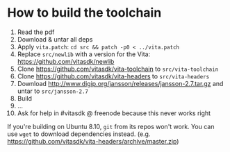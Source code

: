 # How to build the toolchain

1. Read the pdf
2. Download & untar all deps
3. Apply `vita.patch`: `cd src && patch -p0 < ../vita.patch`
4. Replace `src/newlib` with a version for the Vita: https://github.com/vitasdk/newlib
5. Clone https://github.com/vitasdk/vita-toolchain to `src/vita-toolchain`
6. Clone https://github.com/vitasdk/vita-headers to `src/vita-headers`
7. Download http://www.digip.org/jansson/releases/jansson-2.7.tar.gz and untar to `src/jansson-2.7`
8. Build
9. ...
10. Ask for help in #vitasdk @ freenode because this never works right

If you're building on Ubuntu 8.10, `git` from its repos won't work. You can use `wget` to download dependencies instead. (e.g. https://github.com/vitasdk/vita-headers/archive/master.zip)
